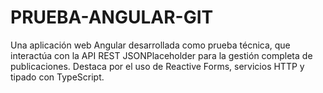 # PRUEBA-ANGULAR-GIT
Una aplicación web Angular desarrollada como prueba técnica, que interactúa con la API REST JSONPlaceholder para la gestión completa de publicaciones. Destaca por el uso de Reactive Forms, servicios HTTP y tipado con TypeScript.
